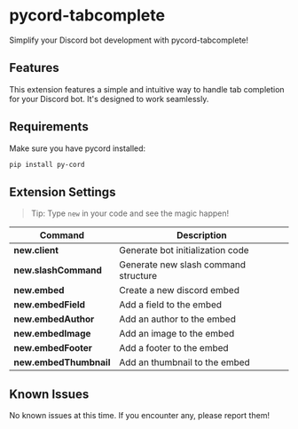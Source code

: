 # pycord-tabcomplete

Simplify your Discord bot development with pycord-tabcomplete!

## Features

This extension features a simple and intuitive way to handle tab completion for your Discord bot. It's designed to work seamlessly.

## Requirements

Make sure you have pycord installed:
```sh
pip install py-cord
```

## Extension Settings

> Tip: Type `new` in your code and see the magic happen!

| Command | Description |
| --- | --- |
| **new.client** | Generate bot initialization code |
| **new.slashCommand** | Generate new slash command structure |
| **new.embed** | Create a new discord embed |
| **new.embedField** | Add a field to the embed |
| **new.embedAuthor** | Add an author to the embed |
| **new.embedImage** | Add an image to the embed |
| **new.embedFooter** | Add a footer to the embed |
| **new.embedThumbnail** | Add an thumbnail to the embed |

## Known Issues

No known issues at this time. If you encounter any, please report them!